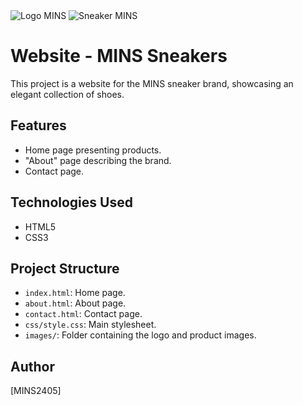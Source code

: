 <img src="images/crown-logo.png" alt="Logo MINS" class="logo">

<img src="images/sneaker.jpg" alt="Sneaker MINS" class="product-image">

# Website - MINS Sneakers

This project is a website for the MINS sneaker brand, showcasing an elegant collection of shoes.

## Features
- Home page presenting products.
- "About" page describing the brand.
- Contact page.

## Technologies Used
- HTML5
- CSS3

## Project Structure
- `index.html`: Home page.
- `about.html`: About page.
- `contact.html`: Contact page.
- `css/style.css`: Main stylesheet.
- `images/`: Folder containing the logo and product images.

## Author
[MINS2405]
